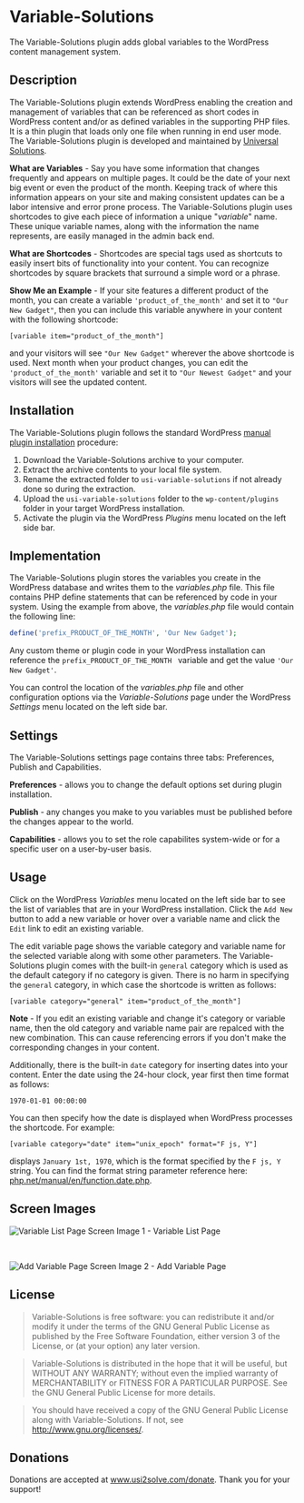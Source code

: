 # Variable-Solutions #

The Variable-Solutions plugin adds global variables to the WordPress content management system.

## Description ##

The Variable-Solutions plugin extends WordPress enabling the creation and management of variables that can be referenced as short codes in WordPress content and/or as defined variables in the supporting PHP files. It is a thin plugin that loads only one file when running in end user mode. The Variable-Solutions plugin is developed and maintained by <a href="https://www.usi2solve.com">Universal Solutions</a>.

**What are Variables** - Say you have some information that changes frequently and appears on multiple pages.
It could be the date of your next big event or even the product of the month. 
Keeping track of where this information appears on your site and making consistent updates can be a labor intensive and error prone process.
The Variable-Solutions plugin uses shortcodes to give each piece of information a unique "*variable*" name. 
These unique variable names, along with the information the name represents, are easily managed in the admin back end.

**What are Shortcodes** - Shortcodes are special tags used as shortcuts to easily insert bits of functionality into your content. 
You can recognize shortcodes by square brackets that surround a simple word or a phrase.

**Show Me an Example** - If your site features a different product of the month, you can create a variable ` 'product_of_the_month' ` and set it to ` "Our New Gadget" `, 
then you can include this variable anywhere in your content with the following shortcode:

```
[variable item="product_of_the_month"]
```

and your visitors will see ` "Our New Gadget" ` wherever the above shortcode is used. 
Next month when your product changes, you can edit the ` 'product_of_the_month' ` variable and set it to ` "Our Newest Gadget" ` 
and your visitors will see the updated content.

## Installation ##
The Variable-Solutions plugin follows the standard WordPress <a href="https://codex.wordpress.org/Managing_Plugins#Manual_Plugin_Installation">manual plugin installation</a> procedure:
1. Download the Variable-Solutions archive to your computer.
1. Extract the archive contents to your local file system.
1. Rename the extracted folder to ` usi-variable-solutions ` if not already done so during the extraction.
1. Upload the ` usi-variable-solutions ` folder to the ` wp-content/plugins ` folder in your target WordPress installation.
1. Activate the plugin via the WordPress *Plugins* menu located on the left side bar.

## Implementation ##
The Variable-Solutions plugin stores the variables you create in the WordPress database and writes them to the *variables.php* file. 
This file contains PHP define statements that can be referenced by code in your system.
Using the example from above, the *variables.php* file would contain the following line:

```php
define('prefix_PRODUCT_OF_THE_MONTH', 'Our New Gadget');
```
Any custom theme or plugin code in your WordPress installation can reference the `prefix_PRODUCT_OF_THE_MONTH ` variable and get the value `'Our New Gadget'`.

You can control the location of the *variables.php* file and other configuration options via the *Variable-Solutions* page under the WordPress *Settings* 
menu located on the left side bar.

## Settings ##
The Variable-Solutions settings page contains three tabs: Preferences, Publish and Capabilities.

**Preferences** - allows you to change the default options set during plugin installation.

**Publish** - any changes you make to you variables must be published before the changes appear to the world.

**Capabilities** - allows you to set the role capabilites system-wide or for a specific user on a user-by-user basis. 

## Usage ##
Click on the WordPress *Variables* menu located on the left side bar to see the list of variables that are in your WordPress installation.
Click the ` Add New ` button to add a new variable or hover over a variable name and click the ` Edit ` link to edit an existing variable.

The edit variable page shows the variable category and variable name for the selected variable along with some other parameters. 
The Variable-Solutions plugin comes with the built-in ` general ` category which is used as the default category if no category is given. 
There is no harm in specifying the ` general ` category, in which case the shortcode is written as follows:

```
[variable category="general" item="product_of_the_month"]
```

**Note** - If you edit an existing variable and change it's category or variable name, then the old category and variable name pair are repalced with the new combination.
This can cause referencing errors if you don't make the corresponding changes in your content.

Additionally, there is the built-in ` date ` category for inserting dates into your content. 
Enter the date using the 24-hour clock, year first then time format as follows:

```
1970-01-01 00:00:00
```
You can then specify how the date is displayed when WordPress processes the shortcode. For example:

```
[variable category="date" item="unix_epoch" format="F js, Y"]
```

displays ` January 1st, 1970 `, which is the format specified by the ` F js, Y ` string. 
You can find the format string parameter reference here: <a href="http://php.net/manual/en/function.date.php">php.net/manual/en/function.date.php</a>.

## Screen Images ##

![Variable List Page](https://user-images.githubusercontent.com/16763256/32197597-40eb1c98-bd9b-11e7-938e-cf46aefd9973.png "Variable Llist Page")
Screen Image 1 - Variable List Page

<br>

![Add Variable Page](https://user-images.githubusercontent.com/16763256/32197596-40df18b2-bd9b-11e7-8477-3a460bbe7740.png "Add Variable Page")
Screen Image 2 - Add Variable Page

## License ##
> Variable-Solutions is free software: you can redistribute it and/or modify it under the terms of the GNU General Public License 
as published by the Free Software Foundation, either version 3 of the License, or (at your option) any later version.

> Variable-Solutions is distributed in the hope that it will be useful, but WITHOUT ANY WARRANTY; without even the implied warranty 
of MERCHANTABILITY or FITNESS FOR A PARTICULAR PURPOSE.  See the GNU General Public License for more details.

> You should have received a copy of the GNU General Public License along with Variable-Solutions.  If not, see 
<http://www.gnu.org/licenses/>.

## Donations ##
Donations are accepted at <a href="https://www.usi2solve.com/donate/variable-solutions">www.usi2solve.com/donate</a>. Thank you for your support!
